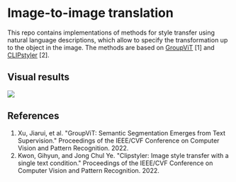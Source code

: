 # Image-to-image translation

This repo contains implementations of methods for  style transfer using natural language descriptions, which allow to specify the
transformation up to the object in the image. The methods are based on [GroupViT](https://github.com/NVlabs/GroupViT) [1] and [CLIPstyler](https://github.com/cyclomon/CLIPstyler) [2].

## Visual results
![](images/images_table.png)

## References
1. Xu, Jiarui, et al. "GroupViT: Semantic Segmentation Emerges from Text Supervision." Proceedings of the IEEE/CVF Conference on Computer Vision and Pattern Recognition. 2022.
2. Kwon, Gihyun, and Jong Chul Ye. "Clipstyler: Image style transfer with a single text condition." Proceedings of the IEEE/CVF Conference on Computer Vision and Pattern Recognition. 2022.